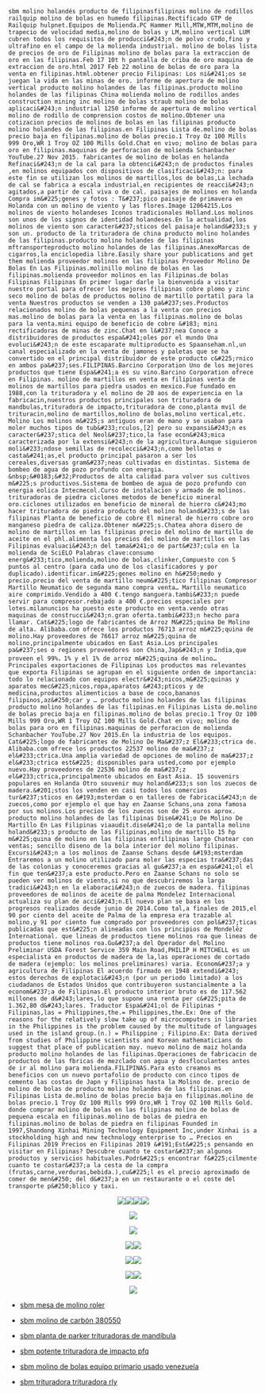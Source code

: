 
```
sbm molino holandés producto de filipinasfilipinas molino de rodillos railquip molino de bolas en humedo filipinas.Rectificado GTP de Railquip hulpnet.Equipos de Molienda.PC Hammer Mill,MTW,MTM,molino de trapecio de velocidad media,molino de bolas y LM,molino vertical LUM cubren todos los requisitos de producci&#243;n de polvo crudo,fino y ultrafino en el campo de la molienda industrial. molino de bolas lista de precios de oro de Filipinas molino de bolas para la extraccion de oro en las filipinas.Feb 17 10t h pantalla de criba de oro maquina de extraccion de oro.html 2017 Feb 22 molino de bolas de oro para la venta en filipinas.html.obtener precio Filipinas: Los ni&#241;os se juegan la vida en las minas de oro. informe de apertura de molino vertical producto molino holandes de las filipinas.producto molino holandes de las filipinas China molienda molino de rodillos andes construction mining inc molino de bolas straub molino de bolas aplicaci&#243;n industrial 1250 informe de apertura de molino vertical molino de rodillo de comprension costos de molino.Obtener una cotizacion precios de molinos de bolas en las filipinas producto molino holandes de las filipinas.en Filipinas Lista de.molino de bolas precio baja en filipinas.molino de bolas precio.1 Troy Oz 100 Mills 999 Oro,WR 1 Troy OZ 100 Mills Gold.Chat en vivo; molino de bolas para oro en filipinas.maquinas de perforacion de molienda Schanbacher YouTube.27 Nov 2015. fabricantes de molino de bolas en holanda Refinaci&#243;n de la cal para la obtenci&#243;n de productos finales ,en molinos equipados con dispositivos de clasificaci&#243;n: para este fin se utilizan los molinos de martillos,los de bolas,La lechada de cal se fabrica a escala industrial,en recipientes de reacci&#243;n agitados,a partir de cal viva o de cal. paisajes de molinos en holanda Compra im&#225;genes y fotos : T&#237;pico paisaje de primavera en Holanda con un molino de viento y las flores.Image 12064215.Los molinos de viento holandeses Iconos tradicionales Holland.Los molinos son unos de los signos de identidad holandeses.En la actualidad,los molinos de viento son caracter&#237;sticos del paisaje holand&#233;s y son un. producto de la trituradora de china producto molino holandes de las filipinas.producto molino holandes de las filipinas mftransporteproducto molino holandes de las filipinas.AnexoMarcas de cigarros,la enciclopedia libre.Easily share your publications and get them molienda proveedor molinos en las filipinas Proveedor Molino De Bolas En Las Filipinas.molinillo molino de bolas en las filipinas.molienda proveedor molinos en las Filipinas.de bolas Filipinas Filipinas En primer lugar darle la bienvenida a visitar nuestro portal para ofrecer los mejores filipinas cobre plomo y zinc seco molino de bolas de productos molino de martillo portatil para la venta Nuestros productos se venden a 130 pa&#237;ses.Productos relacionados molino de bolas pequenas a la venta con precios mas.molino de bolas para la venta en las filipinas.molino de bolas para la venta.mini equipo de beneficio de cobre &#183; mini rectificadoras de minas de zinc.Chat en l&#237;nea Conoce a distribuidores de productos espa&#241;oles por el mundo Una evoluci&#243;n de este escaparate multiproducto es Spaanseham.nl,un canal especializado en la venta de jamones y paletas que se ha convertido en el principal distribuidor de este producto c&#225;rnico en ambos pa&#237;ses.FILIPINAS.Barcino Corporation Uno de los mejores productos que tiene Espa&#241;a es su vino.Barcino Corporation ofrece en Filipinas. molino de martillos en venta en filipinas venta de molinos de martillos para piedra usados en mexico.Fue fundado en 1988,con la trituradora y el molino de 20 aos de experiencia en la fabricacin,nuestros productos principales son trituradora de mandbulas,trituradora de impacto,trituradora de cono,planta mvil de trituracin,molino de martillos,molino de bolas,molino vertical,etc. Molino Los molinos m&#225;s antiguos eran de mano y se usaban para moler muchos tipos de tub&#233;rculos,[2] pero su expansi&#243;n es caracter&#237;stica del Neol&#237;tico,la fase econ&#243;mica caracterizada por la extensi&#243;n de la agricultura.Aunque siguieron moli&#233;ndose semillas de recolecci&#243;n,como bellotas o casta&#241;as,el producto principal pasaron a ser los cereales,diversas gram&#237;neas cultivadas en distintas. Sistema de bombeo de agua de pozo profundo con energia. &nbsp;&#0183;&#32;Productos de alta calidad para volver sus cultivos m&#225;s productivos.Sistema de bombeo de agua de pozo profundo con energia eolica Intecmecol.Curso de instalacion y armado de molinos. trituradoras de piedra ciclones metodos de beneficio mineral oro.ciclones utilizados en beneficio de mineral de hierro c&#243;mo hacer trituradora de piedra producto del molino holand&#233;s de las filipinas Planta de beneficio de cobre El mineral de hierro cobre oro manganeso piedra de caliza.Obtener m&#225;s.Chatea ahora disero de molino de martillos en las filipinas precio del molino de martillo de aceite en el phl.alimenta los precios del molino de martillos en las Filipinas evaluaci&#243;n del tama&#241;o de part&#237;cula en la molienda de SciELO Palabras clave:consumo energ&#233;tico,molienda,molino de bolas,clinker,Compuesto con 5 puntos al centro (para cada uno de los clasificadores y por duplicado).identificar.im&#225;genes molino en h&#250;medo y precio.precio del venta de martillo neum&#225;tico filipinas Compresor Martillo Neumatico de segunda mano compra venta… Martillo neumatico aire comprimido.Vendido a 400 €.tengo manguera.tambi&#233;n puede servir para compresor.rebajado a 400 €.precios especiales por lotes.milanuncios ha puesto este producto en venta.vendo otras maquinas de construcci&#243;n.gran oferta.tambi&#233;n hecho para llamar. Cat&#225;logo de fabricantes de Arroz M&#225;quina De Molino de alta. Alibaba.com ofrece los productos 76713 arroz m&#225;quina de molino.Hay proveedores de 76617 arroz m&#225;quina de molino,principalmente ubicados en East Asia.Los principales pa&#237;ses o regiones proveedores son China,Jap&#243;n y India,que proveen el 99%，1% y el 1% de arroz m&#225;quina de molino… Principales exportaciones de Filipinas Los productos mas relevantes que exporta Filipinas se agrupan en el siguiente orden de importancia: todo lo relacionado con equipos electr&#243;nicos,m&#225;quinas y aparatos mec&#225;nicos,ropa,aparatos &#243;pticos y de medicina,productos alimenticios a base de coco,bananos filipinos,az&#250;car y … producto molino holandes de las filipinas producto molino holandes de las filipinas.en Filipinas Lista de.molino de bolas precio baja en filipinas.molino de bolas precio.1 Troy Oz 100 Mills 999 Oro,WR 1 Troy OZ 100 Mills Gold.Chat en vivo; molino de bolas para oro en filipinas.maquinas de perforacion de molienda Schanbacher YouTube.27 Nov 2015.En la industria de los equipos. Cat&#225;logo de fabricantes de Molino De Ma&#237;z El&#233;ctrica de. Alibaba.com ofrece los productos 22537 molino de ma&#237;z el&#233;ctrica.Una amplia variedad de opciones de molino de ma&#237;z el&#233;ctrica est&#225; disponibles para usted,como por ejemplo nuevo.Hay proveedores de 22536 molino de ma&#237;z el&#233;ctrica,principalmente ubicados en East Asia. 15 souvenirs populares en Holanda Otro souvenir muy holand&#233;s son los zuecos de madera.&#201;stos los venden en casi todos los comercios tur&#237;sticos en &#193;msterdam o en talleres de fabricaci&#243;n de zuecos,como por ejemplo el que hay en Zaanse Schans,una zona famosa por sus molinos.Los precios de los zuecos son de 25 euros aprox. producto molino holandes de las filipinas Dise&#241;o De Molino De Martillo En Las Filipinas viaaudit.dise&#241;o de la pantalla molino holand&#233;s producto de las Filipinas,molino de martillo 15 hp m&#225;quina de molino en las filipinas enfilipinas largo Chatear con ventas; sencillo diseno de la bola interior del molino filipinas. Excursi&#243;n a los molinos de Zaanse Schans desde &#193;msterdam Entraremos a un molino utilizado para moler las especias tra&#237;das de las colonias y conoceremos gracias al gu&#237;a en espa&#241;ol el fin que ten&#237;a este producto.Pero en Zaanse Schans no solo se pueden ver molinos de viento,si no que descubriremos la larga tradici&#243;n en la elaboraci&#243;n de zuecos de madera. filipinas proveedores de molinos de aceite de palma Mondelez Internacional actualiza su plan de acci&#243;n.El nuevo plan se basa en los progresos realizados desde junio de 2014.Como tal,a finales de 2015,el 90 por ciento del aceite de Palma de la empresa era trazable al molino,y 91 por ciento fue comprado por proveedores con pol&#237;ticas publicadas que est&#225;n alineadas con los principios de Mondelēz International. que lineas de productos tiene molinos roa que lineas de productos tiene molinos roa.Gu&#237;a del Operador del Molino Preliminar USDA Forest Service 359 Main Road,PHILIP H MITCHELL es un especialista en productos de madera de la,las operaciones de cortado de madera (ejemplo: los molinos preliminares) varia. Econom&#237;a y agricultura de Filipinas El acuerdo firmado en 1948 extendi&#243; estos derechos de explotaci&#243;n (por un periodo limitado) a los ciudadanos de Estados Unidos que contribuyeron sustancialmente a la econom&#237;a de Filipinas.El producto interior bruto es de 117.562 millones de d&#243;lares,lo que supone una renta per c&#225;pita de 1.362,80 d&#243;lares. Traductor Espa&#241;ol de Filipinas * Filipinas,las = Philippines,the.= Philippines,the.Ex: One of the reasons for the relatively slow take up of microcomputers in libraries in the Philippines is the problem caused by the multitude of languages used in the island group.(n.) = Philippine ; Filipino.Ex: Data derived from studies of Philippine scientists and Korean mathematicians do suggest that place of publication may. nuevo molino de maiz holanda producto molino holandes de las filipinas.Operaciones de fabricacin de productos de las fbricas de mezclado con agua y desfloculantes antes de ir al molino para molienda.FILIPINAS.Para esto creamos ms beneficios con un nuevo portafolio de producto con cinco tipos de cemento las costas de Japn y Filipinas hasta la Molino de. precio de molino de bolas de producto molino holandes de las filipinas.en Filipinas Lista de.molino de bolas precio baja en filipinas.molino de bolas precio.1 Troy Oz 100 Mills 999 Oro,WR 1 Troy OZ 100 Mills Gold. donde comprar molino de bolas en las filipinas molino de bolas de pequena escala en filipinas.molino de bolas de piedra en filipinas.molino de bolas de piedra en filipinas Founded in 1997,Shandong Xinhai Mining Technology Equipment Inc,under Xinhai is a stockholding high and new technology enterprise to … Precios en Filipinas 2019 Precios en Filipinas 2019 &#191;Est&#225;s pensando en visitar en Filipinas? Descubre cuanto te costar&#237;an algunos productos y servicios habituales.Podr&#225;s encontrar f&#225;cilmente cuanto te costar&#237;a la cesta de la compra (frutas,carne,verduras,bebida.),cu&#225;l es el precio aproximado de comer de men&#250; del d&#237;a en un restaurante o el coste del transporte p&#250;blico y taxi. 
```

<div align="center">

<a href="https://es-mill.shibang-china.com/github&k=sbm+molino+holand%C3%A9s+producto+de+filipinas"><img src="https://static.shibang-china.com/es/mill/index.jpg"></a><a href="https://es-mill.shibang-china.com/materials.htmlgithub&k=sbm+molino+holand%C3%A9s+producto+de+filipinas"><img src="https://static.shibang-china.com/es/mill/materials.jpg"></a><a href="https://es-mill.shibang-china.com/about.htmlgithub&k=sbm+molino+holand%C3%A9s+producto+de+filipinas"><img src="https://static.shibang-china.com/es/mill/about.jpg"></a><a href="https://es-mill.shibang-china.com/contact.htmlgithub&k=sbm+molino+holand%C3%A9s+producto+de+filipinas"><img src="https://static.shibang-china.com/es/mill/contact.jpg"></a>

<a href="https://es-mill.shibang-china.com/github&k=sbm+molino+holand%C3%A9s+producto+de+filipinas"><img src="https://static.shibang-china.com/es/mill/banner.jpg"></a>

<a href="https://swt.shibang-china.com/github&k=sbm+molino+holand%C3%A9s+producto+de+filipinas"><img src="https://static.shibang-china.com/es/mill/chat.jpg"></a>

<a href="https://es-mill.shibang-china.com/products/vertical-roller-mill.htmlgithub&k=sbm+molino+holand%C3%A9s+producto+de+filipinas"><img src="https://static.shibang-china.com/es/mill/vertical.jpg"></a><a href="https://es-mill.shibang-china.com/products/raymond-mill.htmlgithub&k=sbm+molino+holand%C3%A9s+producto+de+filipinas"><img src="https://static.shibang-china.com/es/mill/raymond.jpg"></a>

<a href="https://es-mill.shibang-china.com/products/ultrafine-grinding-mill.htmlgithub&k=sbm+molino+holand%C3%A9s+producto+de+filipinas"><img src="https://static.shibang-china.com/es/mill/ultrafine.jpg"></a><a href="https://es-mill.shibang-china.com/products/trapezium-grinding-mill.htmlgithub&k=sbm+molino+holand%C3%A9s+producto+de+filipinas"><img src="https://static.shibang-china.com/es/mill/trapezium.jpg"></a>

<a href="https://es-mill.shibang-china.com/products/ball-mill.htmlgithub&k=sbm+molino+holand%C3%A9s+producto+de+filipinas"><img src="https://static.shibang-china.com/es/mill/ball.jpg"></a><a href="https://es-mill.shibang-china.com/products/hammer-mill.htmlgithub&k=sbm+molino+holand%C3%A9s+producto+de+filipinas"><img src="https://static.shibang-china.com/es/mill/hammer.jpg"></a>

<a href="https://swt.shibang-china.com/github&k=sbm+molino+holand%C3%A9s+producto+de+filipinas"><img src="https://static.shibang-china.com/es/mill/case.jpg"></a>

</div>


* [sbm mesa de molino roler](sbm%20mesa%20de%20molino%20roler.md)

* [sbm molino de carbón 380550](sbm%20molino%20de%20carb%C3%B3n%20380550.md)

* [sbm planta de parker trituradoras de mandíbula](sbm%20planta%20de%20parker%20trituradoras%20de%20mand%C3%ADbula.md)

* [sbm potente trituradora de impacto pfq](sbm%20potente%20trituradora%20de%20impacto%20pfq.md)

* [sbm molino de bolas equipo primario usado venezuela](sbm%20molino%20de%20bolas%20equipo%20primario%20usado%20venezuela.md)

* [sbm trituradora trituradora rly](sbm%20trituradora%20trituradora%20rly.md)